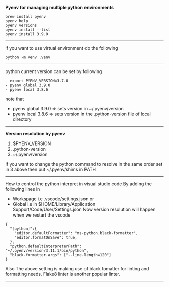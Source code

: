 <b>Pyenv for managing multiple python environments</b>

```
brew install pyenv
pyenv help
pyenv versions
pyenv install --list
pyenv install 3.9.0
```
----
if you want to use virtual environment do the following
```
python -m venv .venv
```

----
python current version can be set by following 

```
- export PYENV_VERSION=3.7.0
- pyenv global 3.9.0
- pyenv local 3.8.6
```

note that
* pyenv global 3.9.0 => sets version in ~/.pyenv/version
* pyenv local 3.8.6 => sets version in the .python-version file of local directory

-----
<b>Version resolution by pyenv</b>

1. $PYENV_VERSION
2. .python-version
3. ~/.pyenv/version


If you want to change the python command to resolve in the same order set in 3 above then put ~/.pyenv/shims in PATH

-------
How to control the python interpret in visual studio code
By adding the following lines in
* Workspage i.e .vscode/settings.json or
* Global i.e in $HOME/Library/Application Support/Code/User/Settings.json
Now version resolution will happen when we restart the vscode 
```
{
  "[python]":{
    "editor.defaultFormatter": "ms-python.black-formatter",
    "editor.formatOnSave": true,
  },
  "python.defaultInterpreterPath": "~/.pyenv/version/3.11.1/bin/python",
  "black-formatter.args": ["--line-length=120"]
}
```

Also The above setting is making use of black fomatter for linting and formatting needs. Flake8 linter is another popular linter.

----

